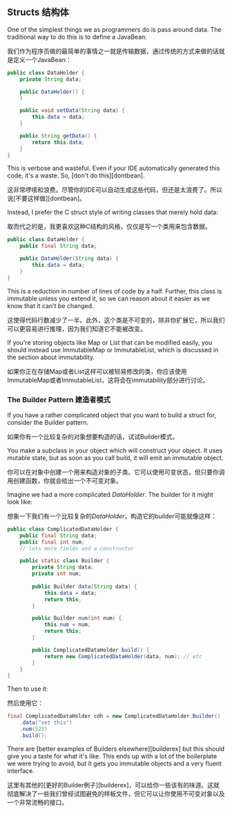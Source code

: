 ## Structs 结构体

One of the simplest things we as programmers do is pass around data. The
traditional way to do this is to define a JavaBean:

我们作为程序员做的最简单的事情之一就是传输数据，通过传统的方式来做的话就是定义一个JavaBean：

```java
public class DataHolder {
    private String data;

    public DataHolder() {
    }

    public void setData(String data) {
        this.data = data;
    }

    public String getData() {
        return this.data;
    }
}
```

This is verbose and wasteful. Even if your IDE automatically generated this
code, it's a waste. So, [don't do this][dontbean].

这非常啰嗦和浪费。尽管你的IDE可以自动生成这些代码，但还是太浪费了。所以说[不要这样做][dontbean]。

Instead, I prefer the C struct style of writing classes that merely hold data:

取而代之的是，我更喜欢这种C结构的风格，仅仅是写一个类用来包含数据。

```java
public class DataHolder {
    public final String data;

    public DataHolder(String data) {
        this.data = data;
    }
}
```

This is a reduction in number of lines of code by a half. Further, this class
is immutable unless you extend it, so we can reason about it easier as we know
that it can't be changed.

这使得代码行数减少了一半。此外，这个类是不可变的，除非你扩展它，所以我们可以更容易进行推理，因为我们知道它不能被改变。

If you're storing objects like Map or List that can be modified easily, you
should instead use ImmutableMap or ImmutableList, which is discussed in the 
section about immutability.

如果你正在存储Map或者List这样可以被轻易修改的类，你应该使用ImmutableMap或者ImmutableList，这将会在immutability部分进行讨论。

### The Builder Pattern 建造者模式

If you have a rather complicated object that you want to build a struct for,
consider the Builder pattern.

如果你有一个比较复杂的对象想要构造的话，试试Builder模式。

You make a subclass in your object which will construct your object. It uses
mutable state, but as soon as you call build, it will emit an immutable
object.

你可以在对象中创建一个用来构造对象的子类。它可以使用可变状态，但只要你调用创建函数，你就会给出一个不可变对象。

Imagine we had a more complicated *DataHolder*. The builder for it might look
like:

想象一下我们有一个比较复杂的*DataHolder*，构造它的builder可能就像这样：

```java
public class ComplicatedDataHolder {
    public final String data;
    public final int num;
    // lots more fields and a constructor

    public static class Builder {
        private String data;
        private int num;
        
        public Builder data(String data) {
            this.data = data;
            return this;
        }

        public Builder num(int num) {
            this.num = num;
            return this;
        }

        public ComplicatedDataHolder build() {
            return new ComplicatedDataHolder(data, num); // etc
        }  
    }
}
```

Then to use it:

然后使用它：

```java
final ComplicatedDataHolder cdh = new ComplicatedDataHolder.Builder()
    .data("set this")
    .num(523)
    .build();
```

There are [better examples of Builders elsewhere][builderex] but this should
give you a taste for what it's like. This ends up with a lot of the boilerplate
we were trying to avoid, but it gets you immutable objects and a very fluent
interface.

这里有其他的[更好的Builder例子][builderex]，可以给你一些该有的味道。这就彻底解决了一些我们曾经试图避免的样板文件，但它可以让你使用不可变对象以及一个非常流畅的接口。